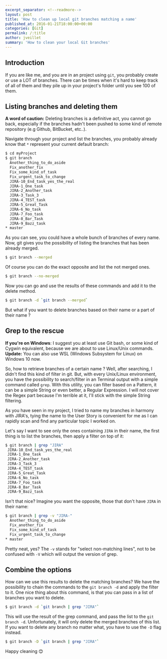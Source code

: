 ```yaml
---
excerpt_separator: <!--readmore-->
layout: post
title: 'How to clean up local git branches matching a name'
published_at: 2016-01-21T18:00:00+00:00
categories: [Git]
permalink: /:title
author: jveillet
summary: 'How to clean your local Git branches'
---
```


## Introduction

If you are like me, and you are in an project using `git`, you probably create or use a LOT of branches. There can be times when it's hard to keep track of all of them and they pile up in your project's folder until you see 100 of them.

<!--readmore-->

## Listing branches and deleting them

<div class="alert alert--danger">
<strong>A word of caution:</strong> Deleting branches is a definitive act, you cannot go back, especially if the branches hadn't been pushed to some kind of remote repository (e.g Github, BitBucket, etc..).
</div>

Navigate through your project and list the branches, you probably already know that `*` represent your current default branch:

```bash
$ cd myProject
$ git branch
  Another_thing_to_do_aside
  Fix_another_fix
  Fix_some_kind_of_task
  Fix_urgent_task_to_change
  JIRA-10_End_task_yes_the_real
  JIRA-1_One_task
  JIRA-2_Another_task
  JIRA-3_Task_3
  JIRA-4_TEST_task
  JIRA-5_Great_Task
  JIRA-6_No_task
  JIRA-7_Foo_task
  JIRA-8_Bar_Task
  JIRA-9_Bazz_task
* master
```

As you can see, you could have a whole bunch of branches of every name. Now, git gives you the possibility of listing the branches that has been already merged.

```bash
$ git branch --merged
```

Of course you can do the exact opposite and list the not merged ones.

```bash
$ git branch --no-merged
```

Now you can go and use the results of these commands and add it to the delete method.

```bash
$ git branch -d `git branch --merged`
```

But what if you want to delete branches based on their name or a part of their name ?

## Grep to the rescue

<div class="alert alert--info">
  <strong>If you're on Windows</strong>: I suggest you at least use Git bash, or some kind of Cygwin equivalent, because we are about to use Linux/Unix commands.
  <br/>
  <strong>Update:</strong> You can also use WSL (Windows Subsystem for Linux) on Windows 10 now.
</div>

So, how to retrieve branches of a certain name ? Well, after searching, I didn't find this kind of filter in git. But, with every Unix/Linux environment, you have the possibility to search/filter in an Terminal output with a simple command called `grep`. With this utility, you can filter based on a Pattern, it can be a simple String or even better, a Regular Expression. I will not cover the Regex part because I'm terrible at it, I'll stick with the simple String filtering.

As you have seen in my project, I tried to name my branches in harmony with JIRA's, tying the name to the User Story is convenient for me as I can rapidly scan and find any particular topic I worked on.

Let's say I want to see only the ones containing `JIRA` in their name, the first thing is to list the branches, then apply a filter on top of it:

```bash
$ git branch | grep "JIRA"
 JIRA-10_End_task_yes_the_real
 JIRA-1_One_task
 JIRA-2_Another_task
 JIRA-3_Task_3
 JIRA-4_TEST_task
 JIRA-5_Great_Task
 JIRA-6_No_task
 JIRA-7_Foo_task
 JIRA-8_Bar_Task
 JIRA-9_Bazz_task
```

Isn't that nice? Imagine you want the opposite, those that don't have `JIRA` in their name:

```bash
$ git branch | grep -v "JIRA-"
  Another_thing_to_do_aside
  Fix_another_fix
  Fix_some_kind_of_task
  Fix_urgent_task_to_change
* master
```

Pretty neat, yes? The `-v` stands for "select non-matching lines", not to be confused with `-V` which will output the version of grep.

## Combine the options

How can we use this results to delete the matching branches? We have the possibility to chain the commands to the `git branch -d` and apply the filter to it. One nice thing about this command, is that you can pass in a list of branches you want to delete.

```bash
$ git branch -d `git branch | grep "JIRA"`
```

This will use the result of the grep command, and pass the list to the `git branch -d`. Unfortunately, it will only delete the merged branches of this list. If you want to delete any branch no matter what, you have to use the `-D` flag instead.

```bash
$ git branch -D `git branch | grep "JIRA"`
```

Happy cleaning 😊
